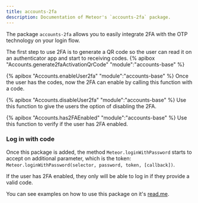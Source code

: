 ```yaml
---
title: accounts-2fa
description: Documentation of Meteor's `accounts-2fa` package.
---
```


The package `accounts-2fa` allows you to easily integrate 2FA with the OTP technology on your login flow.

The first step to use 2FA is to generate a QR code so the user can read it on an authenticator app and start to receiving codes.
{% apibox "Accounts.generate2faActivationQrCode" "module":"accounts-base" %}


{% apibox "Accounts.enableUser2fa" "module":"accounts-base" %}
Once the user has the codes, now the 2FA can enable by calling this function with a code.

{% apibox "Accounts.disableUser2fa" "module":"accounts-base" %}
Use this function to give the users the option of disabling the 2FA.

{% apibox "Accounts.has2FAEnabled" "module":"accounts-base" %}
Use this function to verify if the user has 2FA enabled.

<h3 id="log-in-with-code">Log in with code</h3>

Once this package is added, the method `Meteor.loginWithPassword` starts to accept on additional parameter, which is the token: `Meteor.loginWithPassword(selector, password, token, [callback])`.

If the user has 2FA enabled, they only will be able to log in if they provide a valid code.

You can see examples on how to use this package on it's [read.me](https://github.com/meteor/meteor/tree/feature/accounts-2fa-package/packages/accounts-2fa).
